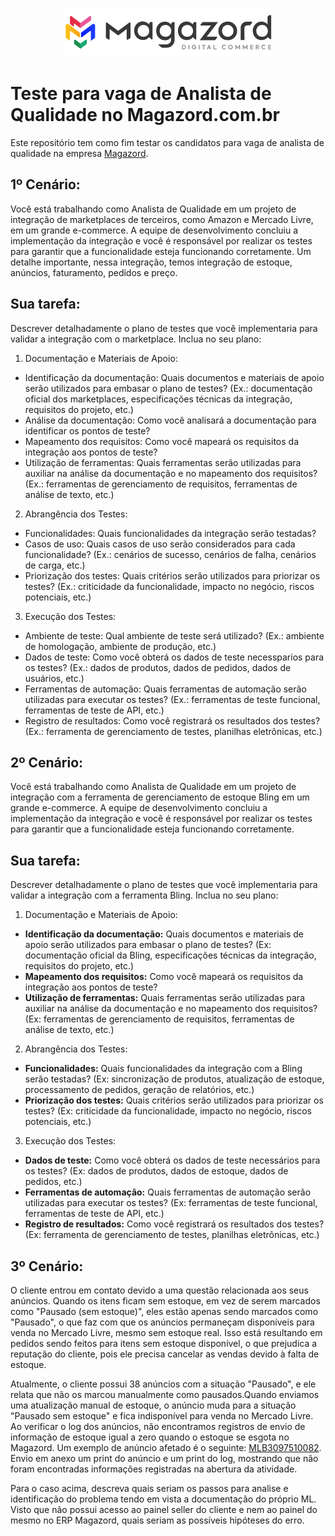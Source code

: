 <div align='center'>

![Magazord](LogoMagazord.png)

</div>

# Teste para vaga de Analista de Qualidade no Magazord.com.br
Este repositório tem como fim testar os candidatos para vaga de analista de qualidade na empresa [Magazord](https://magazord.com.br).

## 1º Cenário:

Você está trabalhando como Analista de Qualidade em um projeto de integração de marketplaces de terceiros, como Amazon e Mercado Livre, em um grande e-commerce. A equipe de desenvolvimento concluiu a implementação da integração e você é responsável por realizar os testes para garantir que a funcionalidade esteja funcionando corretamente.
Um detalhe importante, nessa integração, temos integração de estoque, anúncios, faturamento, pedidos e preço.

## Sua tarefa:

Descrever detalhadamente o plano de testes que você implementaria para validar a integração com o marketplace. Inclua no seu plano:

1. Documentação e Materiais de Apoio:
  - Identificação da documentação: Quais documentos e materiais de apoio serão utilizados para embasar o plano de testes? (Ex.: documentação oficial dos marketplaces, especificações técnicas da integração, requisitos do projeto, etc.)
  - Análise da documentação: Como você analisará a documentação para identificar os pontos de teste?
  - Mapeamento dos requisitos: Como você mapeará os requisitos da integração aos pontos de teste?
  - Utilização de ferramentas: Quais ferramentas serão utilizadas para auxiliar na análise da documentação e no mapeamento dos requisitos? (Ex.: ferramentas de gerenciamento de requisitos, ferramentas de análise de texto, etc.)

2. Abrangência dos Testes:
  - Funcionalidades: Quais funcionalidades da integração serão testadas?
  - Casos de uso: Quais casos de uso serão considerados para cada funcionalidade? (Ex.: cenários de sucesso, cenários de falha, cenários de carga, etc.)
  - Priorização dos testes: Quais critérios serão utilizados para priorizar os testes? (Ex.: criticidade da funcionalidade, impacto no negócio, riscos potenciais, etc.)

3. Execução dos Testes:
  - Ambiente de teste: Qual ambiente de teste será utilizado? (Ex.: ambiente de homologação, ambiente de produção, etc.)
  - Dados de teste: Como você obterá os dados de teste necessparios para os testes? (Ex.: dados de produtos, dados de pedidos, dados de usuários, etc.)
  - Ferramentas de automação: Quais ferramentas de automação serão utilizadas para executar os testes? (Ex.: ferramentas de teste funcional, ferramentas de teste de API, etc.)
  - Registro de resultados: Como você registrará os resultados dos testes? (Ex.: ferramenta de gerenciamento de testes, planilhas eletrônicas, etc.)

## 2º Cenário:

Você está trabalhando como Analista de Qualidade em um projeto de integração com a ferramenta de gerenciamento de estoque Bling em um grande e-commerce. A equipe de desenvolvimento concluiu a implementação da integração e você é responsável por realizar os testes para garantir que a funcionalidade esteja funcionando corretamente.

## Sua tarefa:

Descrever detalhadamente o plano de testes que você implementaria para validar a integração com a ferramenta Bling. Inclua no seu plano:

1. Documentação e Materiais de Apoio:
  - **Identificação da documentação:** Quais documentos e materiais de apoio serão utilizados para embasar o plano de testes? (Ex: documentação oficial da Bling, especificações técnicas da integração, requisitos do projeto, etc.)
  - **Mapeamento dos requisitos:** Como você mapeará os requisitos da integração aos pontos de teste?
  - **Utilização de ferramentas:** Quais ferramentas serão utilizadas para auxiliar na análise da documentação e no mapeamento dos requisitos? (Ex: ferramentas de gerenciamento de requisitos, ferramentas de análise de texto, etc.)

2. Abrangência dos Testes:
  - **Funcionalidades:** Quais funcionalidades da integração com a Bling serão testadas? (Ex: sincronização de produtos, atualização de estoque, processamento de pedidos, geração de relatórios, etc.)
  - **Priorização dos testes:** Quais critérios serão utilizados para priorizar os testes? (Ex: criticidade da funcionalidade, impacto no negócio, riscos potenciais, etc.)

3. Execução dos Testes:
  - **Dados de teste:** Como você obterá os dados de teste necessários para os testes? (Ex: dados de produtos, dados de estoque, dados de pedidos, etc.)
  - **Ferramentas de automação:** Quais ferramentas de automação serão utilizadas para executar os testes? (Ex: ferramentas de teste funcional, ferramentas de teste de API, etc.)
  - **Registro de resultados:** Como você registrará os resultados dos testes? (Ex: ferramenta de gerenciamento de testes, planilhas eletrônicas, etc.)

## 3º Cenário:

O cliente entrou em contato devido a uma questão relacionada aos seus anúncios. Quando os itens ficam sem estoque, em vez de serem marcados como "Pausado (sem estoque)", eles estão apenas sendo marcados como "Pausado", o que faz com que os anúncios permaneçam disponíveis para venda no Mercado Livre, mesmo sem estoque real. Isso está resultando em pedidos sendo feitos para itens sem estoque disponível, o que prejudica a reputação do cliente, pois ele precisa cancelar as vendas devido à falta de estoque.

Atualmente, o cliente possui 38 anúncios com a situação "Pausado", e ele relata que não os marcou manualmente como pausados.Quando enviamos uma atualização manual de estoque, o anúncio muda para a situação "Pausado sem estoque" e fica indisponível para venda no Mercado Livre.
Ao verificar o log dos anúncios, não encontramos registros de envio de informação de estoque igual a zero quando o estoque se esgota no Magazord.
Um exemplo de anúncio afetado é o seguinte: [MLB3097510082](https://produto.mercadolivre.com.br/MLB-3097510082-escultura-em-pedra-pirita-com-cupula-de-acrilico-_JM).
Envio em anexo um print do anúncio e um print do log, mostrando que não foram encontradas informações registradas na abertura da atividade.

Para o caso acima, descreva quais seriam os passos para analise e identificação do problema tendo em vista a documentação do próprio ML. Visto que não possui acesso ao painel seller do cliente e nem ao painel do mesmo no ERP Magazord, quais seriam as possíveis hipóteses do erro.
